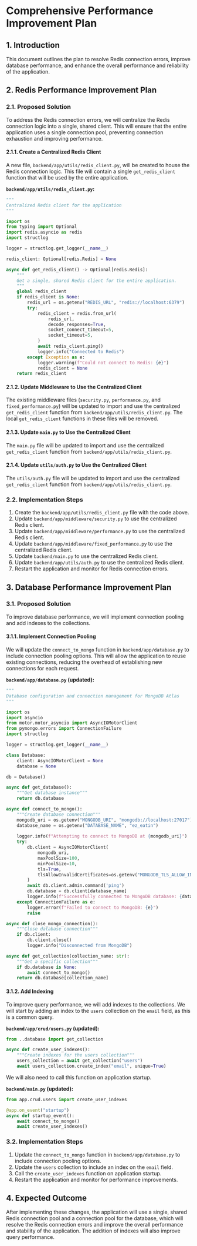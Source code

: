 # Comprehensive Performance Improvement Plan

## 1. Introduction

This document outlines the plan to resolve Redis connection errors, improve database performance, and enhance the overall performance and reliability of the application.

## 2. Redis Performance Improvement Plan

### 2.1. Proposed Solution

To address the Redis connection errors, we will centralize the Redis connection logic into a single, shared client. This will ensure that the entire application uses a single connection pool, preventing connection exhaustion and improving performance.

#### 2.1.1. Create a Centralized Redis Client

A new file, `backend/app/utils/redis_client.py`, will be created to house the Redis connection logic. This file will contain a single `get_redis_client` function that will be used by the entire application.

**`backend/app/utils/redis_client.py`:**

```python
"""
Centralized Redis client for the application
"""

import os
from typing import Optional
import redis.asyncio as redis
import structlog

logger = structlog.get_logger(__name__)

redis_client: Optional[redis.Redis] = None

async def get_redis_client() -> Optional[redis.Redis]:
    """
    Get a single, shared Redis client for the entire application.
    """
    global redis_client
    if redis_client is None:
        redis_url = os.getenv("REDIS_URL", "redis://localhost:6379")
        try:
            redis_client = redis.from_url(
                redis_url,
                decode_responses=True,
                socket_connect_timeout=5,
                socket_timeout=5,
            )
            await redis_client.ping()
            logger.info("Connected to Redis")
        except Exception as e:
            logger.warning(f"Could not connect to Redis: {e}")
            redis_client = None
    return redis_client
```

#### 2.1.2. Update Middleware to Use the Centralized Client

The existing middleware files (`security.py`, `performance.py`, and `fixed_performance.py`) will be updated to import and use the centralized `get_redis_client` function from `backend/app/utils/redis_client.py`. The local `get_redis_client` functions in these files will be removed.

#### 2.1.3. Update `main.py` to Use the Centralized Client

The `main.py` file will be updated to import and use the centralized `get_redis_client` function from `backend/app/utils/redis_client.py`.

#### 2.1.4. Update `utils/auth.py` to Use the Centralized Client

The `utils/auth.py` file will be updated to import and use the centralized `get_redis_client` function from `backend/app/utils/redis_client.py`.

### 2.2. Implementation Steps

1.  Create the `backend/app/utils/redis_client.py` file with the code above.
2.  Update `backend/app/middleware/security.py` to use the centralized Redis client.
3.  Update `backend/app/middleware/performance.py` to use the centralized Redis client.
4.  Update `backend/app/middleware/fixed_performance.py` to use the centralized Redis client.
5.  Update `backend/main.py` to use the centralized Redis client.
6.  Update `backend/app/utils/auth.py` to use the centralized Redis client.
7.  Restart the application and monitor for Redis connection errors.

## 3. Database Performance Improvement Plan

### 3.1. Proposed Solution

To improve database performance, we will implement connection pooling and add indexes to the collections.

#### 3.1.1. Implement Connection Pooling

We will update the `connect_to_mongo` function in `backend/app/database.py` to include connection pooling options. This will allow the application to reuse existing connections, reducing the overhead of establishing new connections for each request.

**`backend/app/database.py` (updated):**

```python
"""
Database configuration and connection management for MongoDB Atlas
"""

import os
import asyncio
from motor.motor_asyncio import AsyncIOMotorClient
from pymongo.errors import ConnectionFailure
import structlog

logger = structlog.get_logger(__name__)

class Database:
    client: AsyncIOMotorClient = None
    database = None

db = Database()

async def get_database():
    """Get database instance"""
    return db.database

async def connect_to_mongo():
    """Create database connection"""
    mongodb_uri = os.getenv("MONGODB_URI", "mongodb://localhost:27017")
    database_name = os.getenv("DATABASE_NAME", "ez_eatin")
    
    logger.info(f"Attempting to connect to MongoDB at {mongodb_uri}")
    try:
        db.client = AsyncIOMotorClient(
            mongodb_uri,
            maxPoolSize=100,
            minPoolSize=10,
            tls=True,
            tlsAllowInvalidCertificates=os.getenv("MONGODB_TLS_ALLOW_INVALID_CERTIFICATES", "false").lower() == "true"
        )
        await db.client.admin.command('ping')
        db.database = db.client[database_name]
        logger.info(f"Successfully connected to MongoDB database: {database_name}")
    except ConnectionFailure as e:
        logger.error(f"Failed to connect to MongoDB: {e}")
        raise

async def close_mongo_connection():
    """Close database connection"""
    if db.client:
        db.client.close()
        logger.info("Disconnected from MongoDB")

async def get_collection(collection_name: str):
    """Get a specific collection"""
    if db.database is None:
        await connect_to_mongo()
    return db.database[collection_name]
```

#### 3.1.2. Add Indexing

To improve query performance, we will add indexes to the collections. We will start by adding an index to the `users` collection on the `email` field, as this is a common query.

**`backend/app/crud/users.py` (updated):**

```python
from ..database import get_collection

async def create_user_indexes():
    """Create indexes for the users collection"""
    users_collection = await get_collection("users")
    await users_collection.create_index("email", unique=True)
```

We will also need to call this function on application startup.

**`backend/main.py` (updated):**

```python
from app.crud.users import create_user_indexes

@app.on_event("startup")
async def startup_event():
    await connect_to_mongo()
    await create_user_indexes()
```

### 3.2. Implementation Steps

1.  Update the `connect_to_mongo` function in `backend/app/database.py` to include connection pooling options.
2.  Update the `users` collection to include an index on the `email` field.
3.  Call the `create_user_indexes` function on application startup.
4.  Restart the application and monitor for performance improvements.

## 4. Expected Outcome

After implementing these changes, the application will use a single, shared Redis connection pool and a connection pool for the database, which will resolve the Redis connection errors and improve the overall performance and stability of the application. The addition of indexes will also improve query performance.